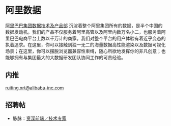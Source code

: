# 阿里数据

[阿里巴巴集团数据技术及产品部](https://dt.alibaba.com/) 沉淀着整个阿里集团所有的数据，是半个中国的数据发动机。我们的产品不仅服务着阿里高管以及阿里内数万名小二，也服务着阿里巴巴电商平台上数以千万计的商家。我们对整个平台的用户体验有着近乎变态的执着追求。在这里，你可以接触到独一无二的海量数据高性能渲染以及数据可视化场景；在这里，你可以摆脱浏览器兼容性束缚，随心所欲地发挥你的非凡创意；也能够拥有与集团最大的大数据研发团队协同工作的可贵经验。

## 内推

[ruiting.xrt@alibaba-inc.com](mailto:ruiting.xrt@alibaba-inc.com)

## 招聘帖

- 脉脉：[资深前端／技术专家](https://maimai.cn/job?webjid=Sz03l8Lh)